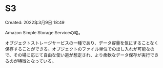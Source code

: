 # S3

Created: 2022年3月9日 18:49

Amazon Simple Storage Serviceの略。

オブジェクトストレージサービスの一種であり、データ容量を気にすることなく保存することができる。オブジェクトのファイル単位での出し入れが可能なので、その場に応じて自由な使い道が想定され、より柔軟なデータ保存が実行できるのが特徴となっている。